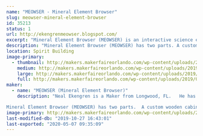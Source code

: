 ```yaml
---
name: "MEOWSER - Mineral Element Browser"
slug: meowser-mineral-element-browser
id: 35213
status: 1
url: http://ekengrenmeowser.blogspot.com/
excerpt: "Mineral Element Browser (MEOWSER) is an interactive science exhibit about chemistry and rocks.  The kids will love pointing at rocks and watching the the lighting and displays change."
description: "Mineral Element Browser (MEOWSER) has two parts. A custom wooden cabinet containing APEX mineral samples with LED lighting has a giant touch screen overlay for navigation. Next to the wooden cabinet is a large touch screen monitor that displays the Periodic Table. You can point at elements on the Periodic Table to illuminate rocks containing that element. Also, you can point at rocks to illuminate elements found in that rock. An Arduino serves as the computer – cabinet interface. Arduino software, Computer software, and electronic circuits were built to drive this stuff. An interactive chemistry quiz challenges participants."
location: Spirit Building
image-primary:
  - thumbnail: http://makers.makerfaireorlando.com/wp-content/uploads/2019/07/Meowser-1-150x150.png
    medium: http://makers.makerfaireorlando.com/wp-content/uploads/2019/07/Meowser-1-300x183.png
    large: http://makers.makerfaireorlando.com/wp-content/uploads/2019/07/Meowser-1.png
    full: http://makers.makerfaireorlando.com/wp-content/uploads/2019/07/Meowser-1.png
maker:
  - name: "MEOWSER (Mineral Element Browser)"
    description: "Neal Ekengren is a Maker from Longwood, FL.   He has degrees in Engineering and Biochemistry and is an IT guru.   

Mineral Element Browser (MEOWSER) has two parts.  A custom wooden cabinet containing APEX mineral samples with LED lighting has a giant touch screen overlay for navigation.  Next to the wooden cabinet is a large touch screen monitor that displays the Periodic Table.  You can point at elements on the Periodic Table to illuminate rocks containing that element.  Also, you can point at rocks to illuminate elements found in that rock.  An Arduino serves as the computer - cabinet interface.   Arduino software, Computer software, and electronic circuits were built to drive this stuff.  An interactive chemistry quiz challenges participants."
image-primary: http://makers.makerfaireorlando.com/wp-content/uploads/2019/07/Meowser.png
last-modified-db: "2019-10-27 16:43:01"
last-exported: "2020-05-07 09:35:09"
---
```

